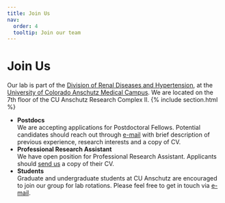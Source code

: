 ```yaml
---
title: Join Us
nav:
  order: 4
  tooltip: Join our team
---
```


# Join Us
Our lab is part of the [Division of Renal Diseases and Hypertension](https://medschool.cuanschutz.edu/renal), at the [University of Colorado Anschutz Medical Campus](https://www.cuanschutz.edu/).
We are located on the 7th floor of the CU Anschutz Research Complex II.
{% include section.html %}
- **Postdocs**<br>
  We are accepting applications for Postdoctoral Fellows. Potential candidates should reach out through [e-mail](https://weiserevanslab.org/contact/) with brief description of previous experience, research interests and a copy of CV.<br>
- **Professional Research Assistant**<br>
  We have open position for Professional Research Assistant. Applicants should [send us](https://weiserevanslab.org/contact/) a copy of their CV. <br>
- **Students**<br>
  Graduate and undergraduate students at CU Anschutz are encouraged to join our group for lab rotations. Please feel free to get in touch via [e-mail](https://weiserevanslab.org/contact/).
